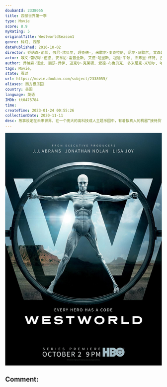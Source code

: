 ```yaml
---
doubanId: 2338055
title: 西部世界第一季
type: Movie
score: 8.9
myRating: 5
originalTitle: WestworldSeason1
genre: 科幻, 西部
datePublished: 2016-10-02
director: 乔纳森·诺兰, 强尼·坎贝尔, 理查德·, 米歇尔·麦克拉伦, 尼尔·马歇尔, 文森佐·纳塔利, 弗雷德·托耶, 斯蒂芬·威廉姆斯
actor: 埃文·蕾切尔·伍德, 安东尼·霍普金斯, 艾德·哈里斯, 坦迪·牛顿, 杰弗里·怀特, 吉米·辛普森, 詹姆斯·麦斯登, 本·巴恩斯, 英格丽德·波尔索·贝达尔, 卢克·海姆斯沃斯, 西瑟·巴比特·科努德森, 安吉拉·萨拉弗安, 珊农·沃德华德, 西蒙·夸特曼, 小克利夫顿·克林斯, 罗德里戈·桑托罗, 奥利弗·贝尔, 莱昂纳多·吴, 詹姆斯·兰德里·赫伯特, 路易斯·赫特哈姆, 杰弗里·丹尼尔·菲利普斯, 泰莎·汤普森, 米兰达·奥图, 库里·格拉汉姆, 凯尔·柏海莫, 凯姬·迈克拉瑞, 奥利维亚·梅, 杰姬·摩尔, 妲露拉·莱莉, 史蒂文·奥格, 罗比·史密斯, 乔什·克拉克, 梅森·麦卡利, 布兰登·范弗利特, 莉娜·乔格斯, 吉米·索瑞茜莉, 丽丽·博尔丹, 妮娅·金斯利, 加里·西弗斯, 韦德·威廉姆斯, 安德鲁·康斯坦丁尼, 达瑞尔·切尔尼, 迈克尔·凯斯, 卡尔·, 迪兰·科宁, 布拉德福德·塔图姆, 莉莉·西蒙斯, 博亚娜·诺瓦科维奇, 米奇·西罗亚
author: 乔纳森·诺兰, 丽莎·乔伊, 迈克尔·克莱顿, 爱德·布鲁贝克, 多米尼克·米切尔, 哈莉·韦格林·格罗斯, 游朝凯, 丹·迪茨, 凯茜·林根费尔特, 丹尼尔·
tags: Movie, 
state: 看过
url: https://movie.douban.com/subject/2338055/
aliases: 西方极乐园
country: 美国
language: 英语
IMDb: tt0475784
time: 
createTime: 2023-01-24 00:55:26
collectionDate: 2020-11-11
desc: 故事设定在未来世界，在一个庞大的高科技成人主题乐园中，有着拟真人的机器“接待员”能让游客享尽情欲、暴力等欲望的放纵，主要叙述被称为“西部世界”的未来主题公园。它提供给游客杀戮与性欲的满足。但是在这世...
---
```


![image](assets/p2403347953.jpg)

Comment: 
---

